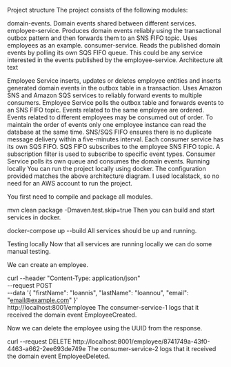 Project structure
The project consists of the following modules:

domain-events. Domain events shared between different services.
employee-service. Produces domain events reliably using the transactional outbox pattern and then forwards them to an SNS FIFO topic. Uses employees as an example.
consumer-service. Reads the published domain events by polling its own SQS FIFO queue. This could be any service interested in the events published by the employee-service.
Architecture
alt text

Employee Service inserts, updates or deletes employee entities and inserts generated domain events in the outbox table in a transaction.
Uses Amazon SNS and Amazon SQS services to reliably forward events to multiple consumers.
Employee Service polls the outbox table and forwards events to an SNS FIFO topic.
Events related to the same employee are ordered. Events related to different employees may be consumed out of order.
To maintain the order of events only one employee instance can read the database at the same time.
SNS/SQS FIFO ensures there is no duplicate message delivery within a five-minutes interval.
Each consumer service has its own SQS FIFO.
SQS FIFO subscribes to the employee SNS FIFO topic. A subscription filter is used to subscribe to specific event types.
Consumer Service polls its own queue and consumes the domain events.
Running locally
You can run the project locally using docker. The configuration provided matches the above architecture diagram. I used localstack, so no need for an AWS account to run the project.

You first need to compile and package all modules.

mvn clean package -Dmaven.test.skip=true
Then you can build and start services in docker.

docker-compose up --build
All services should be up and running.

Testing locally
Now that all services are running locally we can do some manual testing.

We can create an employee.

curl --header "Content-Type: application/json" \
--request POST \
--data '{ "firstName": "Ioannis", "lastName": "Ioannou", "email": "email@example.com" }' \
http://localhost:8001/employee
The consumer-service-1 logs that it received the domain event EmployeeCreated.

Now we can delete the employee using the UUID from the response.

curl --request DELETE http://localhost:8001/employee/8741749a-43f0-4463-a662-2ee693de749e
The consumer-service-2 logs that it received the domain event EmployeeDeleted.